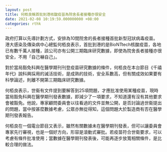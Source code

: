 ```yaml
---
layout: post
title: 何栢良稱首批到港核酸疫苗為院舍長者接種亦很安全
date: 2021-02-08 10:19:59.000000000 +08:00
categories: rthk
---
```


政府打算以先導計劃方式，安排為10間院舍的長者接種首批新型冠狀病毒疫苗。港大感染及傳染病中心總監何栢良表示，首批到港的是BioNTtech核酸疫苗，各地已有數千萬人接種，該公司亦有公開三期臨床研究數據，即使為院舍長者接種亦很安全，不用「自己嚇自己」。

對於當局豁免科興在醫學期刊刊登疫苗研究數據的條件，何栢良在本台節目《千禧年代》說科興採用的滅活技術，是成熟的技術，安全系數高，但有關成效如果要有科學論述，則離不開第三期臨床研究數據。

何栢良表示，世衞有文件提到要解答到25項問題，才應批准使用某種疫苗，現時當局豁免科興在醫學期刊發表數據，即減少了一項要求，不知道還有沒有其他要求會被豁免。他說，專家顧問委員會以往看過的文件並無公開，是否討論過世衞提出的問題，當中按甚麼數據考慮，公眾亦無從得知，這個問題大於製造商有否在醫學期刊發表報告。

何栢良在一個電台節目又表示，雖然有關數據未在醫學期刊發表，但可以讓委員會專家先行審視，也是一個好方向，形容是滾動式審批。若疫苗符合世衛要求，可以考慮有條件批准使用；當數據在醫學期刊發表後，可能再逐步放寬相關條件，是比較合理的做法。
